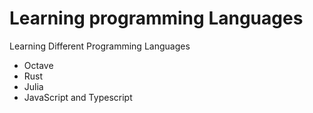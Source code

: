 # Learning programming Languages

Learning Different Programming Languages 

- Octave
- Rust
- Julia
- JavaScript and Typescript
